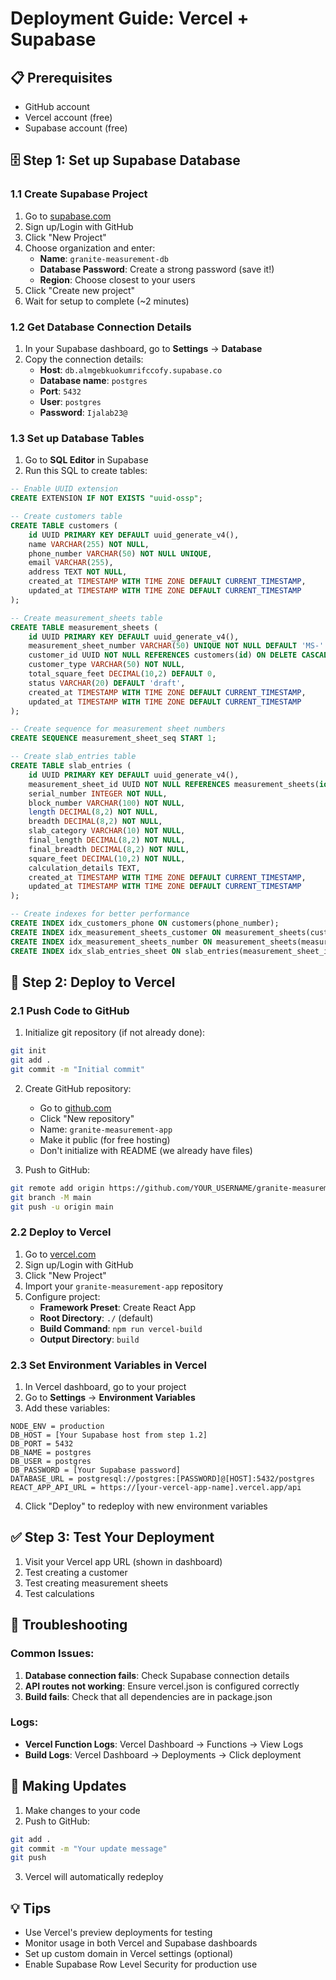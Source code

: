 # Deployment Guide: Vercel + Supabase

## 📋 Prerequisites
- GitHub account
- Vercel account (free)
- Supabase account (free)

## 🗄️ Step 1: Set up Supabase Database

### 1.1 Create Supabase Project
1. Go to [supabase.com](https://supabase.com)
2. Sign up/Login with GitHub
3. Click "New Project"
4. Choose organization and enter:
   - **Name**: `granite-measurement-db`
   - **Database Password**: Create a strong password (save it!)
   - **Region**: Choose closest to your users
5. Click "Create new project"
6. Wait for setup to complete (~2 minutes)

### 1.2 Get Database Connection Details
1. In your Supabase dashboard, go to **Settings** → **Database**
2. Copy the connection details:
   - **Host**: `db.almgebkuokumrifccofy.supabase.co`
   - **Database name**: `postgres`
   - **Port**: `5432`
   - **User**: `postgres`
   - **Password**: `Ijalab23@`

### 1.3 Set up Database Tables
1. Go to **SQL Editor** in Supabase
2. Run this SQL to create tables:

```sql
-- Enable UUID extension
CREATE EXTENSION IF NOT EXISTS "uuid-ossp";

-- Create customers table
CREATE TABLE customers (
    id UUID PRIMARY KEY DEFAULT uuid_generate_v4(),
    name VARCHAR(255) NOT NULL,
    phone_number VARCHAR(50) NOT NULL UNIQUE,
    email VARCHAR(255),
    address TEXT NOT NULL,
    created_at TIMESTAMP WITH TIME ZONE DEFAULT CURRENT_TIMESTAMP,
    updated_at TIMESTAMP WITH TIME ZONE DEFAULT CURRENT_TIMESTAMP
);

-- Create measurement_sheets table
CREATE TABLE measurement_sheets (
    id UUID PRIMARY KEY DEFAULT uuid_generate_v4(),
    measurement_sheet_number VARCHAR(50) UNIQUE NOT NULL DEFAULT 'MS-' || LPAD(nextval('measurement_sheet_seq')::text, 4, '0'),
    customer_id UUID NOT NULL REFERENCES customers(id) ON DELETE CASCADE,
    customer_type VARCHAR(50) NOT NULL,
    total_square_feet DECIMAL(10,2) DEFAULT 0,
    status VARCHAR(20) DEFAULT 'draft',
    created_at TIMESTAMP WITH TIME ZONE DEFAULT CURRENT_TIMESTAMP,
    updated_at TIMESTAMP WITH TIME ZONE DEFAULT CURRENT_TIMESTAMP
);

-- Create sequence for measurement sheet numbers
CREATE SEQUENCE measurement_sheet_seq START 1;

-- Create slab_entries table
CREATE TABLE slab_entries (
    id UUID PRIMARY KEY DEFAULT uuid_generate_v4(),
    measurement_sheet_id UUID NOT NULL REFERENCES measurement_sheets(id) ON DELETE CASCADE,
    serial_number INTEGER NOT NULL,
    block_number VARCHAR(100) NOT NULL,
    length DECIMAL(8,2) NOT NULL,
    breadth DECIMAL(8,2) NOT NULL,
    slab_category VARCHAR(10) NOT NULL,
    final_length DECIMAL(8,2) NOT NULL,
    final_breadth DECIMAL(8,2) NOT NULL,
    square_feet DECIMAL(10,2) NOT NULL,
    calculation_details TEXT,
    created_at TIMESTAMP WITH TIME ZONE DEFAULT CURRENT_TIMESTAMP,
    updated_at TIMESTAMP WITH TIME ZONE DEFAULT CURRENT_TIMESTAMP
);

-- Create indexes for better performance
CREATE INDEX idx_customers_phone ON customers(phone_number);
CREATE INDEX idx_measurement_sheets_customer ON measurement_sheets(customer_id);
CREATE INDEX idx_measurement_sheets_number ON measurement_sheets(measurement_sheet_number);
CREATE INDEX idx_slab_entries_sheet ON slab_entries(measurement_sheet_id);
```

## 🚀 Step 2: Deploy to Vercel

### 2.1 Push Code to GitHub
1. Initialize git repository (if not already done):
```bash
git init
git add .
git commit -m "Initial commit"
```

2. Create GitHub repository:
   - Go to [github.com](https://github.com)
   - Click "New repository"
   - Name: `granite-measurement-app`
   - Make it public (for free hosting)
   - Don't initialize with README (we already have files)

3. Push to GitHub:
```bash
git remote add origin https://github.com/YOUR_USERNAME/granite-measurement-app.git
git branch -M main
git push -u origin main
```

### 2.2 Deploy to Vercel
1. Go to [vercel.com](https://vercel.com)
2. Sign up/Login with GitHub
3. Click "New Project"
4. Import your `granite-measurement-app` repository
5. Configure project:
   - **Framework Preset**: Create React App
   - **Root Directory**: `./` (default)
   - **Build Command**: `npm run vercel-build`
   - **Output Directory**: `build`

### 2.3 Set Environment Variables in Vercel
1. In Vercel dashboard, go to your project
2. Go to **Settings** → **Environment Variables**
3. Add these variables:

```
NODE_ENV = production
DB_HOST = [Your Supabase host from step 1.2]
DB_PORT = 5432
DB_NAME = postgres
DB_USER = postgres
DB_PASSWORD = [Your Supabase password]
DATABASE_URL = postgresql://postgres:[PASSWORD]@[HOST]:5432/postgres
REACT_APP_API_URL = https://[your-vercel-app-name].vercel.app/api
```

4. Click "Deploy" to redeploy with new environment variables

## ✅ Step 3: Test Your Deployment

1. Visit your Vercel app URL (shown in dashboard)
2. Test creating a customer
3. Test creating measurement sheets
4. Test calculations

## 🔧 Troubleshooting

### Common Issues:
1. **Database connection fails**: Check Supabase connection details
2. **API routes not working**: Ensure vercel.json is configured correctly
3. **Build fails**: Check that all dependencies are in package.json

### Logs:
- **Vercel Function Logs**: Vercel Dashboard → Functions → View Logs
- **Build Logs**: Vercel Dashboard → Deployments → Click deployment

## 🔄 Making Updates

1. Make changes to your code
2. Push to GitHub:
```bash
git add .
git commit -m "Your update message"
git push
```
3. Vercel will automatically redeploy

## 💡 Tips

- Use Vercel's preview deployments for testing
- Monitor usage in both Vercel and Supabase dashboards
- Set up custom domain in Vercel settings (optional)
- Enable Supabase Row Level Security for production use